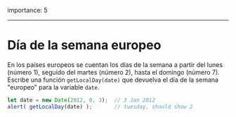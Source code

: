 importance: 5

---

# Día de la semana europeo

En los países europeos se cuentan los días de la semana a partir del lunes (número 1), seguido del martes (número 2), hasta el domingo (número 7). Escribe una función `getLocalDay(date)` que devuelva el día de la semana "europeo" para la variable `date`.

```js no-beautify
let date = new Date(2012, 0, 3);  // 3 Jan 2012
alert( getLocalDay(date) );       // tuesday, should show 2
```
